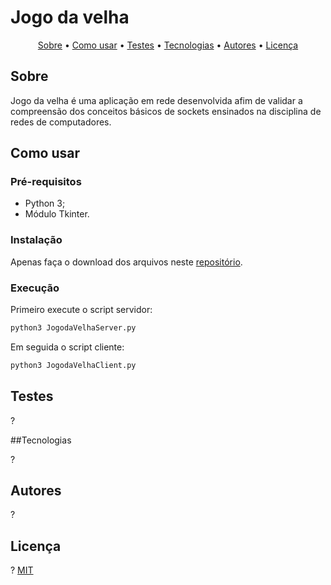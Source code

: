 # Jogo da velha

<p align="center">
 <a href="#Sobre">Sobre</a> •
 <a href="#Como-usar">Como usar</a> •
 <a href="#Testes">Testes</a> •
 <a href="#Tecnologias">Tecnologias</a> •
 <a href="#Autores">Autores</a> • 
 <a href="#Licença">Licença</a>
</p>

## Sobre

Jogo da velha é uma aplicação em rede desenvolvida afim de validar a compreensão dos conceitos básicos de sockets ensinados na disciplina de redes de computadores.

## Como usar

### Pré-requisitos
- Python 3;
- Módulo Tkinter.

### Instalação

Apenas faça o download dos arquivos neste [repositório](https://github.com/ewertonfelipee/Projeto-Redes).

### Execução

Primeiro execute o script servidor:
```bash
python3 JogodaVelhaServer.py
```
Em seguida o script cliente:
```bash
python3 JogodaVelhaClient.py
```

## Testes

?

##Tecnologias

?

## Autores

?

## Licença

? [MIT](https://choosealicense.com/licenses/mit/)
